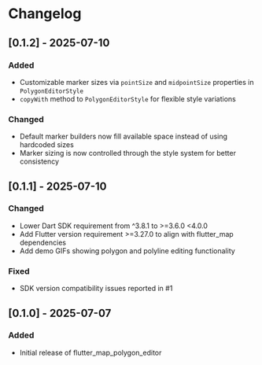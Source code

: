 # Changelog

## [0.1.2] - 2025-07-10

### Added

- Customizable marker sizes via `pointSize` and `midpointSize` properties in `PolygonEditorStyle`
- `copyWith` method to `PolygonEditorStyle` for flexible style variations

### Changed

- Default marker builders now fill available space instead of using hardcoded sizes
- Marker sizing is now controlled through the style system for better consistency

## [0.1.1] - 2025-07-10

### Changed

- Lower Dart SDK requirement from ^3.8.1 to >=3.6.0 <4.0.0
- Add Flutter version requirement >=3.27.0 to align with flutter_map dependencies
- Add demo GIFs showing polygon and polyline editing functionality

### Fixed

- SDK version compatibility issues reported in #1

## [0.1.0] - 2025-07-07

### Added

- Initial release of flutter_map_polygon_editor